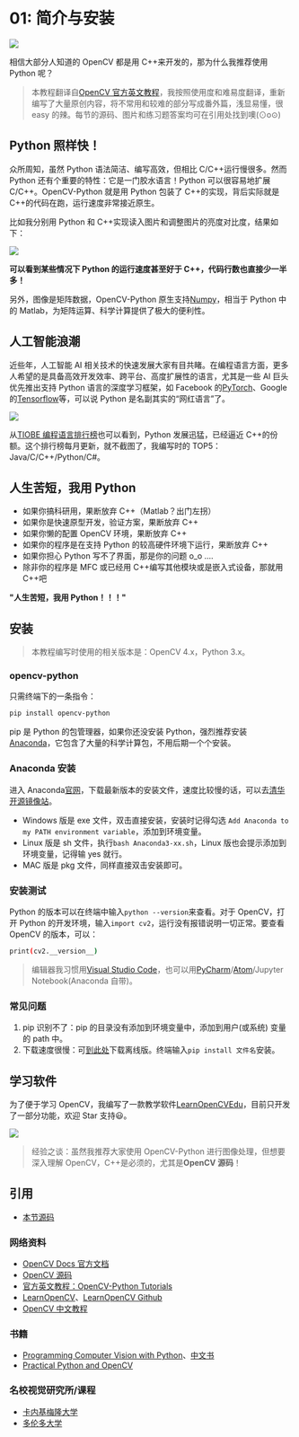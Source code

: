 # 01: 简介与安装

![](http://cos.codec.wang/cv2_install_opencv-python.jpg)

相信大部分人知道的 OpenCV 都是用 C++来开发的，那为什么我推荐使用 Python 呢？

> 本教程翻译自[OpenCV 官方英文教程](http://opencv-python-tutroals.readthedocs.io/en/latest/index.html)，我按照使用度和难易度翻译，重新编写了大量原创内容，将不常用和较难的部分写成番外篇，浅显易懂，很 easy 的辣。每节的源码、图片和练习题答案均可在引用处找到噢\(⊙o⊙\)

## Python 照样快！

众所周知，虽然 Python 语法简洁、编写高效，但相比 C/C++运行慢很多。然而 Python 还有个重要的特性：它是一门胶水语言！Python 可以很容易地扩展 C/C++。OpenCV-Python 就是用 Python 包装了 C++的实现，背后实际就是 C++的代码在跑，运行速度非常接近原生。

比如我分别用 Python 和 C++实现读入图片和调整图片的亮度对比度，结果如下：

![](http://cos.codec.wang/cv2_python_vs_cplus_speed.jpg)

**可以看到某些情况下 Python 的运行速度甚至好于 C++，代码行数也直接少一半多！**

另外，图像是矩阵数据，OpenCV-Python 原生支持[Numpy](https://baike.baidu.com/item/numpy)，相当于 Python 中的 Matlab，为矩阵运算、科学计算提供了极大的便利性。

## 人工智能浪潮

近些年，人工智能 AI 相关技术的快速发展大家有目共睹。在编程语言方面，更多人希望的是具备高效开发效率、跨平台、高度扩展性的语言，尤其是一些 AI 巨头优先推出支持 Python 语言的深度学习框架，如 Facebook 的[PyTorch](https://pytorch.org/)、Google 的[Tensorflow](https://tensorflow.google.cn/)等，可以说 Python 是名副其实的“网红语言”了。

![](http://cos.codec.wang/cv2_ai_ml_dl2.jpg)

从[TIOBE 编程语言排行榜](https://www.tiobe.com/tiobe-index/)也可以看到，Python 发展迅猛，已经逼近 C++的份额。这个排行榜每月更新，就不截图了，我编写时的 TOP5：Java/C/C++/Python/C\#。

## 人生苦短，我用 Python

- 如果你搞科研用，果断放弃 C++（Matlab？出门左拐）
- 如果你是快速原型开发，验证方案，果断放弃 C++
- 如果你懒的配置 OpenCV 环境，果断放弃 C++
- 如果你的程序是在支持 Python 的较高硬件环境下运行，果断放弃 C++
- 如果你担心 Python 写不了界面，那是你的问题 o_o ....
- 除非你的程序是 MFC 或已经用 C++编写其他模块或是嵌入式设备，那就用 C++吧

**"人生苦短，我用 Python！！！"**

## 安装

> 本教程编写时使用的相关版本是：OpenCV 4.x，Python 3.x。

### opencv-python

只需终端下的一条指令：

```bash
pip install opencv-python
```

pip 是 Python 的包管理器，如果你还没安装 Python，强烈推荐安装[Anaconda](https://www.anaconda.com/download/)，它包含了大量的科学计算包，不用后期一个个安装。

### Anaconda 安装

进入 Anaconda[官网](https://www.anaconda.com/download/)，下载最新版本的安装文件，速度比较慢的话，可以去[清华开源镜像站](https://mirrors.tuna.tsinghua.edu.cn/anaconda/archive/)。

- Windows 版是 exe 文件，双击直接安装，安装时记得勾选 `Add Anaconda to my PATH environment variable`，添加到环境变量。
- Linux 版是 sh 文件，执行`bash Anaconda3-xx.sh`，Linux 版也会提示添加到环境变量，记得输 yes 就行。
- MAC 版是 pkg 文件，同样直接双击安装即可。

### 安装测试

Python 的版本可以在终端中输入`python --version`来查看。对于 OpenCV，打开 Python 的开发环境，输入`import cv2`，运行没有报错说明一切正常。要查看 OpenCV 的版本，可以：

```bash
print(cv2.__version__)
```

> 编辑器我习惯用[Visual Studio Code](http://code.visualstudio.com/)，也可以用[PyCharm](http://www.jetbrains.com/pycharm/)/[Atom](https://atom.io/)/Jupyter Notebook\(Anaconda 自带\)。

### 常见问题

1. pip 识别不了：pip 的目录没有添加到环境变量中，添加到用户\(或系统\) 变量的 path 中。
2. 下载速度很慢：可[到此处](https://pypi.org/search/?q=opencv-python)下载离线版。终端输入`pip install 文件名`安装。

## 学习软件

为了便于学习 OpenCV，我编写了一款教学软件[LearnOpenCVEdu](https://github.com/codecwang/LearnOpenCVEdu)，目前只开发了一部分功能，欢迎 Star 支持:smiley:。

![](http://cos.codec.wang/cv2_learn_opencv_edu_soft_screenshot.jpg)

> 经验之谈：虽然我推荐大家使用 OpenCV-Python 进行图像处理，但想要深入理解 OpenCV，C++是必须的，尤其是**OpenCV 源码**！

## 引用

- [本节源码](https://github.com/codecwang/OpenCV-Python-Tutorial/tree/master/01-Introduction-and-Installation)

### 网络资料

- [OpenCV Docs 官方文档](https://docs.opencv.org/)
- [OpenCV 源码](https://github.com/opencv/opencv)
- [官方英文教程：OpenCV-Python Tutorials](http://opencv-python-tutroals.readthedocs.io/en/latest/py_tutorials/py_tutorials.html)
- [LearnOpenCV](http://www.learnopencv.com)、[LearnOpenCV Github](https://github.com/spmallick/learnopencv)
- [OpenCV 中文教程](http://www.opencv.org.cn/opencvdoc/2.3.2/html/doc/tutorials/tutorials.html)

### 书籍

- [Programming Computer Vision with Python](http://programmingcomputervision.com/)、[中文书](https://www.amazon.cn/dp/B00L3Y3NEM/ref=sr_1_1?ie=UTF8&qid=1543929834&sr=8-1&keywords=Python+%E8%AE%A1%E7%AE%97%E6%9C%BA%E8%A7%86%E8%A7%89)
- [Practical Python and OpenCV](https://www.pyimagesearch.com/practical-python-opencv/)

### 名校视觉研究所/课程

- [卡内基梅隆大学](http://graphics.cs.cmu.edu/)
- [多伦多大学](https://www.cs.toronto.edu/~guerzhoy/320/)
